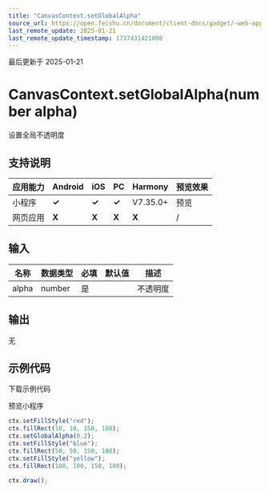 ```yaml
---
title: "CanvasContext.setGlobalAlpha"
source_url: https://open.feishu.cn/document/client-docs/gadget/-web-app-api/interface/canvas-drawing/canvascontext/canvascontext-setGlobalAlpha
last_remote_update: 2025-01-21
last_remote_update_timestamp: 1737431421000
---
```

最后更新于 2025-01-21

# CanvasContext.setGlobalAlpha(number alpha)

设置全局不透明度

## 支持说明

应用能力 | Android | iOS | PC | Harmony | 预览效果
--- | --- | --- | --- | --- | ---
小程序 | **✓** | **✓** | **✓** | V7.35.0+ | 预览
网页应用 | **X** | **X** | **X** | **X** | /

## 输入

名称 | 数据类型 | 必填 | 默认值 | 描述
--- | --- | --- | --- | ---
alpha | number | 是 |  | 不透明度

## 输出

无

## 示例代码

<md-download-code href="https://open.feishu.cn/document/uYjL24iN/uYDM04iNwQjL2ADN" mobileDisplay="none">下载示例代码</md-download-code>

<div style="display: flex">
    预览小程序

</div> 

```javascript
ctx.setFillStyle("red");
ctx.fillRect(10, 10, 150, 100);
ctx.setGlobalAlpha(0.2);
ctx.setFillStyle("blue");
ctx.fillRect(50, 50, 150, 100);
ctx.setFillStyle("yellow");
ctx.fillRect(100, 100, 150, 100);

ctx.draw();
```
